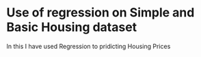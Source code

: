 # Use of regression on Simple and Basic Housing dataset 
 
In this I have used Regression to pridicting Housing Prices
